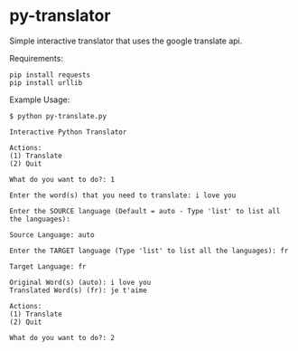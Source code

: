 # py-translator
Simple interactive translator that uses the google translate api.

Requirements:
```
pip install requests
pip install urllib
```
Example Usage:
  
```
$ python py-translate.py

Interactive Python Translator

Actions:
(1) Translate
(2) Quit

What do you want to do?: 1

Enter the word(s) that you need to translate: i love you

Enter the SOURCE language (Default = auto - Type 'list' to list all the languages):

Source Language: auto

Enter the TARGET language (Type 'list' to list all the languages): fr

Target Language: fr

Original Word(s) (auto): i love you
Translated Word(s) (fr): je t'aime

Actions:
(1) Translate
(2) Quit

What do you want to do?: 2
```
